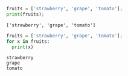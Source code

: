 

```python
fruits = ['strawberry', 'grape', 'tomato'];
print(fruits);
```

    ['strawberry', 'grape', 'tomato']



```python
fruits = ['strawberry', 'grape', 'tomato'];
for x in fruits:
  print(x)
```

    strawberry
    grape
    tomato

